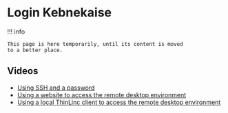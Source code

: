 # Login Kebnekaise

!!! info

    This page is here temporarily, until its content is moved
    to a better place.

## Videos

- [Using SSH and a password](https://youtu.be/pIiKOKBHIeY?si=2MVHoFeAI_wQmrtN)
- [Using a website to access the remote desktop environment](https://youtu.be/_O4dQn8zPaw?si=z32av8XY81WmfMAW)
- [Using a local ThinLinc client to access the remote desktop environment](https://youtu.be/_jpj0GW9ASc?si=1k0ZnXABbhUm0px6)
